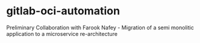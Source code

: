 # gitlab-oci-automation
Preliminary Collaboration with Farook Nafey - Migration of a semi monolitic application to a microservice re-architecture
